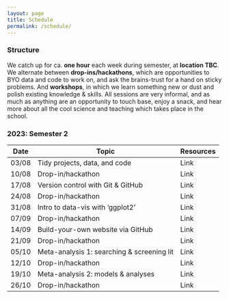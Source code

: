 ```yaml
---
layout: page
title: Schedule
permalink: /schedule/
---
```


### Structure

We catch up for ca. **one hour** each week during semester, at **location TBC**. We alternate between **drop-ins/hackathons**, which are opportunities to BYO data and code to work on, and ask the brains-trust for a hand on sticky problems. And **workshops**, in which we learn something new or dust and polish existing knowledge & skills. All sessions are very informal, and as much as anything are an opportunity to touch base, enjoy a snack, and hear more about all the cool science and teaching which takes place in the school.

### 2023: Semester 2

| Date | Topic | Resources |
|------|-------| ------- |
| 03/08 | Tidy projects, data, and code | Link |
| 10/08 | Drop-in/hackathon | Link |
| 17/08 | Version control with Git & GitHub | Link |
| 24/08 | Drop-in/hackathon | Link |
| 31/08 | Intro to data-vis with ‘ggplot2’ | Link | 
| 07/09 | Drop-in/hackathon | Link |
| 14/09 | Build-your-own website via GitHub | Link |
| 21/09 | Drop-in/hackathon | Link |
| 05/10 | Meta-analysis 1: searching & screening lit  | Link |
| 12/10 | Drop-in/hackathon | Link |
| 19/10 | Meta-analysis 2: models & analyses | Link | 
| 26/10 | Drop-in/hackathon | Link |